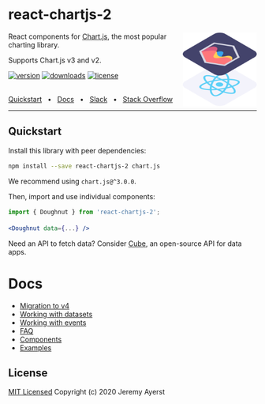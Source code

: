 # react-chartjs-2

<img align="right" width="150" height="150" alt="Logo" src="website/static/img/logo.svg">

React components for <a href="https://www.chartjs.org">Chart.js</a>, the most popular charting library.

Supports Chart.js v3 and v2.

[![version](https://img.shields.io/npm/v/react-chartjs-2.svg)](https://www.npmjs.com/package/react-chartjs-2)
[![downloads](https://img.shields.io/npm/dm/react-chartjs-2.svg)](https://www.npmjs.com/package/react-chartjs-2)
[![license](https://shields.io/badge/license-MIT-green)](http://opensource.org/licenses/MIT)

<br />
<a href="#quickstart">Quickstart</a>
<span>&nbsp;&nbsp;•&nbsp;&nbsp;</span>
<a href="#docs">Docs</a>
<span>&nbsp;&nbsp;•&nbsp;&nbsp;</span>
<a href="https://slack.cube.dev/?ref=eco-react-chartjs">Slack</a>
<span>&nbsp;&nbsp;•&nbsp;&nbsp;</span>
<a href="https://stackoverflow.com/questions/tagged/react-chartjs-2">Stack Overflow</a>
<br />
<hr />

## Quickstart

Install this library with peer dependencies:

```bash
npm install --save react-chartjs-2 chart.js
```

We recommend using `chart.js@^3.0.0`.

Then, import and use individual components:

```jsx
import { Doughnut } from 'react-chartjs-2';

<Doughnut data={...} />
```

Need an API to fetch data? Consider [Cube](https://cube.dev/?ref=eco-react-chartjs), an open-source API for data apps.

# Docs

- [Migration to v4](https://react-chartjs-2.netlify.app/docs/migration-to-v4)
- [Working with datasets](https://react-chartjs-2.netlify.app/docs/working-with-datasets)
- [Working with events](https://react-chartjs-2.netlify.app/docs/working-with-events)
- [FAQ](https://react-chartjs-2.netlify.app/faq)
- [Components](https://react-chartjs-2.netlify.app/components)
- [Examples](https://react-chartjs-2.netlify.app/examples)

## License

[MIT Licensed](LICENSE)
Copyright (c) 2020 Jeremy Ayerst
